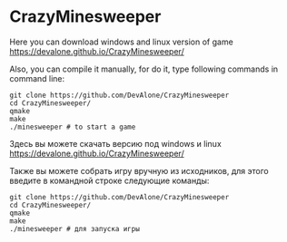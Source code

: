 # CrazyMinesweeper 

Here you can download windows and linux version of game https://devalone.github.io/CrazyMinesweeper/

Also, you can compile it manually, for do it, type following commands in command line:
```
git clone https://github.com/DevAlone/CrazyMinesweeper
cd CrazyMinesweeper/
qmake
make
./minesweeper # to start a game
```

Здесь вы можете скачать версию под windows и linux https://devalone.github.io/CrazyMinesweeper/

Также вы можете собрать игру вручную из исходников, для этого введите в командной строке следующие команды:
```
git clone https://github.com/DevAlone/CrazyMinesweeper
cd CrazyMinesweeper/
qmake
make
./minesweeper # для запуска игры
```
